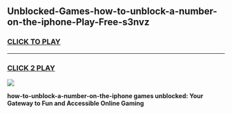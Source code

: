 
## Unblocked-Games-how-to-unblock-a-number-on-the-iphone-Play-Free-s3nvz
<h3>
<a href="https://premium76.site?title=how-to-unblock-a-number-on-the-iphone&ref=10A">CLICK TO PLAY</a></h3>
<hr>

<h3>
<a href="https://premium76.site?title=how-to-unblock-a-number-on-the-iphone&ref=10A">CLICK 2 PLAY</a>
  
</h3>

<a href="https://premium76.site?title=how-to-unblock-a-number-on-the-iphone&ref=10A"><img src="https://clearcache.store/games.png"></a>


**how-to-unblock-a-number-on-the-iphone games unblocked: Your Gateway to Fun and Accessible Online Gaming**
